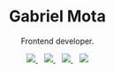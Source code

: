 
<h1 align='center'>
  Gabriel Mota
</h1>

<p align='center'>
  Frontend developer.
</p>

<p align='center'>
  <a href="https://www.linkedin.com/in/gom-mota/">
    <img src="https://img.shields.io/badge/LinkedIn-0077B5?style=for-the-badge&logo=linkedin&logoColor=white"/>
  </a>&nbsp;&nbsp;
  <a href="mailto:gom.mota@gmail.com">
    <img src="https://img.shields.io/badge/Gmail-D14836?style=for-the-badge&logo=gmail&logoColor=white"/>
  </a>&nbsp;&nbsp;
  <a href="https://t.me/gommota">
    <img src="https://img.shields.io/badge/Telegram-2CA5E0?style=for-the-badge&logo=telegram&logoColor=white"/>
  </a>&nbsp;&nbsp;
  <a href="https://twitter.com/gom_mota">
    <img src="https://img.shields.io/badge/Twitter-1DA1F2?style=for-the-badge&logo=twitter&logoColor=white"/>
  </a>
</p>

<!-- <p align='center'>
    <img src="https://github-readme-stats.vercel.app/api/top-langs/?username=gom-mota&layout=compact&theme=dark"/>
</p> -->

<!-- <h2 align='center'>Projetos em destaque</h1>
<p align='center'>
  <a href="https://github.com/gom-mota/beework">
    <img align="center" src="https://github-readme-stats.vercel.app/api/pin/?username=gom-mota&repo=beework&theme=slateorange" />
  </a>&nbsp;&nbsp;
  <a href="https://github.com/gom-mota/portfolio-dev">
    <img align="center" src="https://github-readme-stats.vercel.app/api/pin/?username=gom-mota&repo=portfolio-dev&theme=prussian" />
  </a>
</p> -->
